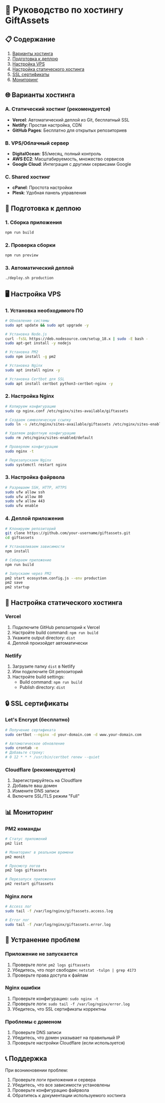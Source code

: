 # 🚀 Руководство по хостингу GiftAssets

## 📋 Содержание
1. [Варианты хостинга](#варианты-хостинга)
2. [Подготовка к деплою](#подготовка-к-деплою)
3. [Настройка VPS](#настройка-vps)
4. [Настройка статического хостинга](#настройка-статического-хостинга)
5. [SSL сертификаты](#ssl-сертификаты)
6. [Мониторинг](#мониторинг)

## 🌐 Варианты хостинга

### **A. Статический хостинг (рекомендуется)**
- **Vercel**: Автоматический деплой из Git, бесплатный SSL
- **Netlify**: Простая настройка, CDN
- **GitHub Pages**: Бесплатно для открытых репозиториев

### **B. VPS/Облачный сервер**
- **DigitalOcean**: $5/месяц, полный контроль
- **AWS EC2**: Масштабируемость, множество сервисов
- **Google Cloud**: Интеграция с другими сервисами Google

### **C. Shared хостинг**
- **cPanel**: Простота настройки
- **Plesk**: Удобная панель управления

## 🔧 Подготовка к деплою

### 1. Сборка приложения
```bash
npm run build
```

### 2. Проверка сборки
```bash
npm run preview
```

### 3. Автоматический деплой
```bash
./deploy.sh production
```

## 🖥️ Настройка VPS

### 1. Установка необходимого ПО
```bash
# Обновление системы
sudo apt update && sudo apt upgrade -y

# Установка Node.js
curl -fsSL https://deb.nodesource.com/setup_18.x | sudo -E bash -
sudo apt-get install -y nodejs

# Установка PM2
sudo npm install -g pm2

# Установка Nginx
sudo apt install nginx -y

# Установка Certbot для SSL
sudo apt install certbot python3-certbot-nginx -y
```

### 2. Настройка Nginx
```bash
# Копируем конфигурацию
sudo cp nginx.conf /etc/nginx/sites-available/giftassets

# Создаем символическую ссылку
sudo ln -s /etc/nginx/sites-available/giftassets /etc/nginx/sites-enabled/

# Удаляем дефолтную конфигурацию
sudo rm /etc/nginx/sites-enabled/default

# Проверяем конфигурацию
sudo nginx -t

# Перезапускаем Nginx
sudo systemctl restart nginx
```

### 3. Настройка файрвола
```bash
# Разрешаем SSH, HTTP, HTTPS
sudo ufw allow ssh
sudo ufw allow 80
sudo ufw allow 443
sudo ufw enable
```

### 4. Деплой приложения
```bash
# Клонируем репозиторий
git clone https://github.com/your-username/giftassets.git
cd giftassets

# Устанавливаем зависимости
npm install

# Собираем приложение
npm run build

# Запускаем через PM2
pm2 start ecosystem.config.js --env production
pm2 save
pm2 startup
```

## 📁 Настройка статического хостинга

### Vercel
1. Подключите GitHub репозиторий к Vercel
2. Настройте build command: `npm run build`
3. Укажите output directory: `dist`
4. Деплой произойдет автоматически

### Netlify
1. Загрузите папку `dist` в Netlify
2. Или подключите Git репозиторий
3. Настройте build settings:
   - Build command: `npm run build`
   - Publish directory: `dist`

## 🔒 SSL сертификаты

### Let's Encrypt (бесплатно)
```bash
# Получение сертификата
sudo certbot --nginx -d your-domain.com -d www.your-domain.com

# Автоматическое обновление
sudo crontab -e
# Добавьте строку:
# 0 12 * * * /usr/bin/certbot renew --quiet
```

### Cloudflare (рекомендуется)
1. Зарегистрируйтесь на Cloudflare
2. Добавьте ваш домен
3. Измените DNS записи
4. Включите SSL/TLS режим "Full"

## 📊 Мониторинг

### PM2 команды
```bash
# Статус приложений
pm2 list

# Мониторинг в реальном времени
pm2 monit

# Просмотр логов
pm2 logs giftassets

# Перезапуск приложения
pm2 restart giftassets
```

### Nginx логи
```bash
# Access лог
sudo tail -f /var/log/nginx/giftassets.access.log

# Error лог
sudo tail -f /var/log/nginx/giftassets.error.log
```

## 🚨 Устранение проблем

### Приложение не запускается
1. Проверьте логи: `pm2 logs giftassets`
2. Убедитесь, что порт свободен: `netstat -tulpn | grep 4173`
3. Проверьте права доступа к файлам

### Nginx ошибки
1. Проверьте конфигурацию: `sudo nginx -t`
2. Проверьте логи: `sudo tail -f /var/log/nginx/error.log`
3. Убедитесь, что SSL сертификаты корректны

### Проблемы с доменом
1. Проверьте DNS записи
2. Убедитесь, что домен указывает на правильный IP
3. Проверьте настройки Cloudflare (если используется)

## 📞 Поддержка

При возникновении проблем:
1. Проверьте логи приложения и сервера
2. Убедитесь, что все зависимости установлены
3. Проверьте конфигурацию файрвола
4. Обратитесь к документации используемого хостинга 